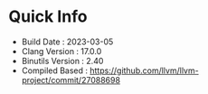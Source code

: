 # Quick Info
* Build Date : 2023-03-05
* Clang Version : 17.0.0
* Binutils Version : 2.40
* Compiled Based : https://github.com/llvm/llvm-project/commit/27088698
